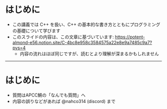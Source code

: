 # はじめに

- この講義では C++ を扱い、C++ の基本的な書き方とともにプログラミングの基礎について学びます
- このスライドの内容は、この文章に基づいています: https://potent-almond-e56.notion.site/C-4bc8e958c3584575a22e8e9a7485c9a7?pvs=4
  - 内容の流れはほぼ同じですが、読むとより理解が深まるかもしれません

---

# はじめに

+ 質問はAPCC鯖の「なんでも質問」へ
+ 内容の誤りなどがあれば @nahco314 (discord) まで
